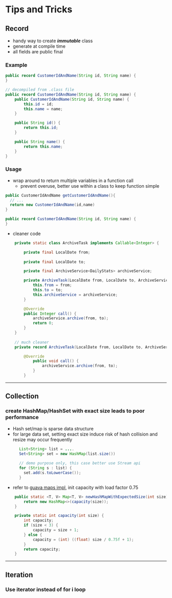 # Tips and Tricks

## Record

- handy way to create **_immutable_** class
- generate at compile time
- all fields are public final

### Example

```java
public record CustomerIdAndName(String id, String name) {
}

// decompiled from .class file
public record CustomerIdAndName(String id, String name) {
    public CustomerIdAndName(String id, String name) {
        this.id = id;
        this.name = name;
    }

    public String id() {
        return this.id;
    }

    public String name() {
        return this.name;
    }
}
```

### Usage

- wrap around to return multiple variables in a function call
    - prevent overuse, better use within a class to keep function simple

```java
public CustomerIdAndName getCustomerIdAndName(){
  // ...
  return new CustomerIdAndName(id,name)
}

public record CustomerIdAndName(String id, String name) {
}
```

- cleaner code

```java
    private static class ArchiveTask implements Callable<Integer> {

        private final LocalDate from;
        
        private final LocalDate to;

        private final ArchiveService<DailyStats> archiveService;

        private ArchiveTask(LocalDate from, LocalDate to, ArchiveService<DailyStats> archiveService) {
            this.from = from;
            this.to = to;
            this.archiveService = archiveService;
        }

        @Override
        public Integer call() {
            archiveService.archive(from, to);
            return 0;
        }
    }
    
    // much cleaner
    private record ArchiveTask(LocalDate from, LocalDate to, ArchiveService<DailyStats> archiveService) implements Callable<Integer> {

        @Override
            public void call() {
                archiveService.archive(from, to);
            }
        }
```

___

## Collection

### create HashMap/HashSet with exact size leads to poor performance

- Hash set/map is sparse data structure
- for large data set, setting exact size induce risk of hash collision and resize may occur frequently

```java
      List<String> list = ....
      Set<String> set = new HashMap(list.size())
      
      // demo purpose only, this case better use Stream api
      for (String s : list) {
        set.add(s.toLowerCase());
      }
```

- refer to [guava maps impl](https://github.com/google/guava/blob/master/guava/src/com/google/common/collect/Maps.java),
  init capacity with load factor
  0.75

```java
    public static <T, V> Map<T, V> newHashMapWithExpectedSize(int size) {
        return new HashMap<>(capacity(size));
    }

    private static int capacity(int size) {
        int capacity;
        if (size < 3) {
            capacity = size + 1;
        } else {
            capacity = (int) ((float) size / 0.75f + 1);
        }
        return capacity;
    }
```

___

## Iteration

### Use iterator instead of for i loop
